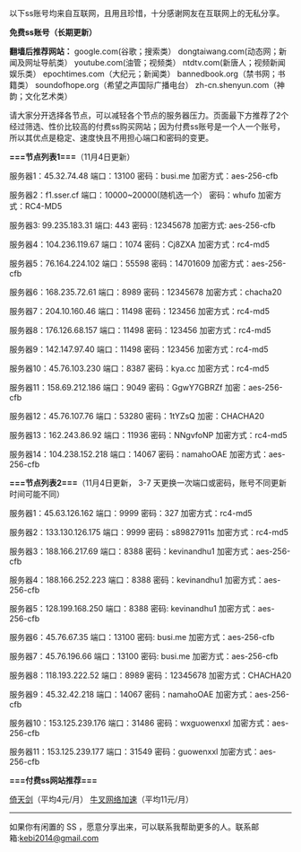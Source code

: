 以下ss账号均来自互联网，且用且珍惜，十分感谢网友在互联网上的无私分享。

**免费ss账号（长期更新）**

**翻墙后推荐网站：** google.com(谷歌；搜索类） dongtaiwang.com(动态网；新闻及网址导航类）  youtube.com(油管；视频类）  ntdtv.com(新唐人；视频新闻娱乐类）    epochtimes.com（大纪元；新闻类）   bannedbook.org（禁书网；书籍类）   soundofhope.org（希望之声国际广播电台）
    zh-cn.shenyun.com（神韵；文化艺术类）

请大家分开选择各节点，可以减轻各个节点的服务器压力。页面最下方推荐了2个经过筛选、性价比较高的付费ss购买网站；因为付费ss账号是一个人一个账号，所以其优点是稳定、速度快且不用担心端口和密码的变更。

**===节点列表1===**（11月4日更新）

服务器1：45.32.74.48
端口：13100
密码：busi.me
加密方式：aes-256-cfb


服务器2：f1.sser.cf
端口：10000~20000(随机选一个）
密码：whufo
加密方式：RC4-MD5

服务器3:  99.235.183.31
端口:  443
密码 : 12345678
加密方式: aes-256-cfb


服务器4：104.236.119.67
端口：1074
密码：Cj8ZXA
加密方式：rc4-md5


服务器5：76.164.224.102
端口：55598
密码：14701609
加密方式：aes-256-cfb


服务器6：168.235.72.61
端口：8989
密码：12345678
加密方式：chacha20

服务器7：204.10.160.46
端口：11498
密码：123456
加密方式：rc4-md5

服务器8：176.126.68.157
端口：11498
密码：123456
加密方式：rc4-md5

服务器9：142.147.97.40
端口：11498
密码：123456
加密方式：rc4-md5


服务器10：45.76.103.230
端口：8387
密码：kya.cc
加密方式：rc4-md5



服务器11：158.69.212.186
端口：9049
密码：GgwY7GBRZf
加密：aes-256-cfb

服务器12：45.76.107.76
端口：53280
密码：1tYZsQ
加密：CHACHA20

服务器13：162.243.86.92 
端口：11936
密码：NNgvfoNP
加密方式：rc4-md5


服务器14：104.238.152.218
端口：14067
密码：namahoOAE
加密方式：aes-256-cfb


**===节点列表2===**（11月4日更新， 3-7 天更换一次端口或密码，账号不同更新时间可能不同）

服务器1：45.63.126.162  端口：9999  密码：327   加密方式：rc4-md5

服务器2：133.130.126.175  端口：9999  密码：s89827911s   加密方式：rc4-md5

服务器3：188.166.217.69  端口：8388  密码：kevinandhu1   加密方式：aes-256-cfb

服务器4：188.166.252.223 端口：8388  密码：kevinandhu1   加密方式：aes-256-cfb

服务器5：128.199.168.250 端口：8388  密码: kevinandhu1  加密方式：aes-256-cfb

服务器6：45.76.67.35  端口：13100  密码:	busi.me 加密方式：aes-256-cfb

服务器7：45.76.196.66  端口：13100  密码:	busi.me 加密方式：aes-256-cfb

服务器8：118.193.222.52  端口：8989  密码：12345678  加密方式：CHACHA20

服务器9：45.32.42.218   端口：14067  密码：namahoOAE  加密方式：aes-256-cfb

服务器10：153.125.239.176  端口：31486  密码：wxguowenxxl  加密方式：aes-256-cfb

服务器11：153.125.239.177  端口：31549  密码：guowenxxl  加密方式：aes-256-cfb

**===付费ss网站推荐===**

[倚天剑](https://www.ashadowsocks.com/)（平均4元/月）
[牛叉网络加速](https://portal.niuxss.cn/cart.php)（平均11元/月）



***


如果你有闲置的 SS ，愿意分享出来，可以联系我帮助更多的人。联系邮箱:kebi2014@gmail.com



